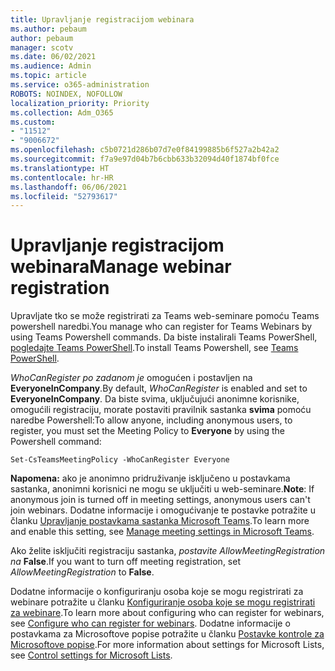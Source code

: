 ```yaml
---
title: Upravljanje registracijom webinara
ms.author: pebaum
author: pebaum
manager: scotv
ms.date: 06/02/2021
ms.audience: Admin
ms.topic: article
ms.service: o365-administration
ROBOTS: NOINDEX, NOFOLLOW
localization_priority: Priority
ms.collection: Adm_O365
ms.custom:
- "11512"
- "9006672"
ms.openlocfilehash: c5b0721d286b07d7e0f84199885b6f527a2b42a2
ms.sourcegitcommit: f7a9e97d04b7b6cbb633b32094d40f1874bf0fce
ms.translationtype: HT
ms.contentlocale: hr-HR
ms.lasthandoff: 06/06/2021
ms.locfileid: "52793617"
---
```

# <a name="manage-webinar-registration"></a><span data-ttu-id="ecb28-102">Upravljanje registracijom webinara</span><span class="sxs-lookup"><span data-stu-id="ecb28-102">Manage webinar registration</span></span>

<span data-ttu-id="ecb28-103">Upravljate tko se može registrirati za Teams web-seminare pomoću Teams powershell naredbi.</span><span class="sxs-lookup"><span data-stu-id="ecb28-103">You manage who can register for Teams Webinars by using Teams Powershell commands.</span></span> <span data-ttu-id="ecb28-104">Da biste instalirali Teams PowerShell, [pogledajte Teams PowerShell](/microsoftteams/teams-powershell-install).</span><span class="sxs-lookup"><span data-stu-id="ecb28-104">To install Teams Powershell, see [Teams PowerShell](/microsoftteams/teams-powershell-install).</span></span> 

<span data-ttu-id="ecb28-105">*WhoCanRegister po zadanom je* omogućen i postavljen na **EveryoneInCompany**.</span><span class="sxs-lookup"><span data-stu-id="ecb28-105">By default, *WhoCanRegister* is enabled and set to **EveryoneInCompany**.</span></span> <span data-ttu-id="ecb28-106">Da biste svima, uključujući anonimne korisnike, omogućili registraciju, morate postaviti pravilnik sastanka **svima** pomoću naredbe Powershell:</span><span class="sxs-lookup"><span data-stu-id="ecb28-106">To allow anyone, including anonymous users, to register, you must set the Meeting Policy to **Everyone** by using the Powershell command:</span></span>

`Set-CsTeamsMeetingPolicy -WhoCanRegister Everyone`

<span data-ttu-id="ecb28-107">**Napomena:** ako je anonimno pridruživanje isključeno u postavkama sastanka, anonimni korisnici ne mogu se uključiti u web-seminare.</span><span class="sxs-lookup"><span data-stu-id="ecb28-107">**Note**: If anonymous join is turned off in meeting settings, anonymous users can't join webinars.</span></span> <span data-ttu-id="ecb28-108">Dodatne informacije i omogućivanje te postavke potražite u članku [Upravljanje postavkama sastanka Microsoft Teams](/microsoftteams/meeting-settings-in-teams).</span><span class="sxs-lookup"><span data-stu-id="ecb28-108">To learn more and enable this setting, see [Manage meeting settings in Microsoft Teams](/microsoftteams/meeting-settings-in-teams).</span></span>

<span data-ttu-id="ecb28-109">Ako želite isključiti registraciju sastanka, *postavite AllowMeetingRegistration na* **False**.</span><span class="sxs-lookup"><span data-stu-id="ecb28-109">If you want to turn off meeting registration, set *AllowMeetingRegistration* to **False**.</span></span>

<span data-ttu-id="ecb28-110">Dodatne informacije o konfiguriranju osoba koje se mogu registrirati za webinare potražite u članku [Konfiguriranje osoba koje se mogu registrirati za webinare](/microsoftteams/set-up-webinars?source=docs#configure-who-can-register-for-webinars).</span><span class="sxs-lookup"><span data-stu-id="ecb28-110">To learn more about configuring who can register for webinars, see [Configure who can register for webinars](/microsoftteams/set-up-webinars?source=docs#configure-who-can-register-for-webinars).</span></span> <span data-ttu-id="ecb28-111">Dodatne informacije o postavkama za Microsoftove popise potražite u članku [Postavke kontrole za Microsoftove popise](/sharepoint/control-lists).</span><span class="sxs-lookup"><span data-stu-id="ecb28-111">For more information about settings for Microsoft Lists, see [Control settings for Microsoft Lists](/sharepoint/control-lists).</span></span>
